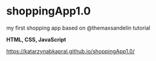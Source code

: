 # shoppingApp1.0
my first shopping app based on @themaxsandelin tutorial

<b>HTML, CSS, JavaScript</b>

https://katarzynabkapral.github.io/shoppingApp1.0/
